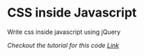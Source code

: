 # CSS inside Javascript
Write css inside javascript using jQuery

*Checkout the tutorial for this code [Link](https://mykidocoder.com/learn/basics-of-programming/how-to-write-css-in-js/)*

